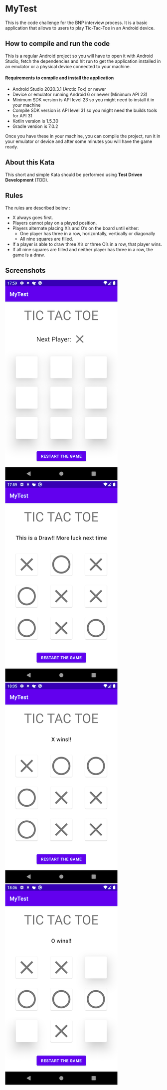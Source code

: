 # MyTest

This is the code challenge for the BNP interview process.
It is a basic application that allows to users to play Tic-Tac-Toe in an Android device.

## How to compile and run the code

This is a regular Android project so you will have to open it with Android Studio, fetch
the dependencies and hit run to get the application installed in an emulator or a physical
device connected to your machine.

#### Requirements to compile and install the application
- Android Studio 2020.3.1 (Arctic Fox) or newer
- Device or emulator running Android 6 or newer (Minimum API 23)
- Minimum SDK version is API level 23 so you might need to install it in your machine
- Compile SDK version is API level 31 so you might need the builds tools for API 31
- Kotlin version is 1.5.30
- Gradle version is 7.0.2

Once you have these in your machine, you can compile the project, run it in your emulator
or device and after some minutes you will have the game ready.

## About this Kata

This short and simple Kata should be performed using **Test Driven Development** (TDD).

## Rules

The rules are described below :

- X always goes first.
- Players cannot play on a played position.
- Players alternate placing X’s and O’s on the board until either:
	- One player has three in a row, horizontally, vertically or diagonally
	- All nine squares are filled.
- If a player is able to draw three X’s or three O’s in a row, that player wins.
- If all nine squares are filled and neither player has three in a row, the game is a draw.


## Screenshots
![phone1|small](screenshots/phone_empty.png)
![phone1|small](screenshots/phone_draw.png)
![phone1|small](screenshots/phone_X_wins.png)
![phone1|small](screenshots/phone_O_wins.png)
